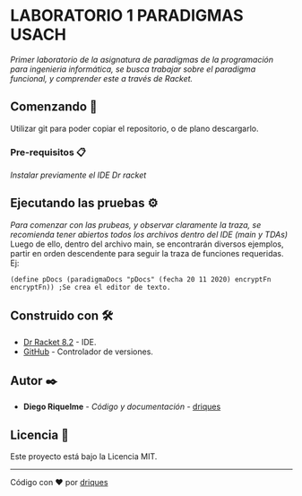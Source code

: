 # LABORATORIO 1 PARADIGMAS USACH

_Primer laboratorio de la asignatura de paradigmas de la programación para ingenieria informática, se busca trabajar sobre
el paradigma funcional, y comprender este a través de Racket._

## Comenzando 🚀

Utilizar git para poder copiar el repositorio, o de plano descargarlo.

### Pre-requisitos 📋

_Instalar previamente el IDE Dr racket_

## Ejecutando las pruebas ⚙️

_Para comenzar con las prubeas, y observar claramente la traza, se recomienda tener abiertos todos los archivos dentro del IDE (main y TDAs)_
Luego de ello, dentro del archivo main, se encontrarán diversos ejemplos, partir en orden descendente para seguir la traza de funciones requeridas.
Ej: 
```
(define pDocs (paradigmaDocs "pDocs" (fecha 20 11 2020) encryptFn encryptFn)) ;Se crea el editor de texto.
```

## Construido con 🛠️

* [Dr Racket 8.2](https://racket-lang.org/) - IDE.
* [GitHub](https://github.com/) - Controlador de versiones.

## Autor ✒️
* **Diego Riquelme** - *Código y documentación* - [driques](#driques)

## Licencia 📄

Este proyecto está bajo la Licencia MIT.

---
Código con ❤️ por [driques](https://github.com/driques)
